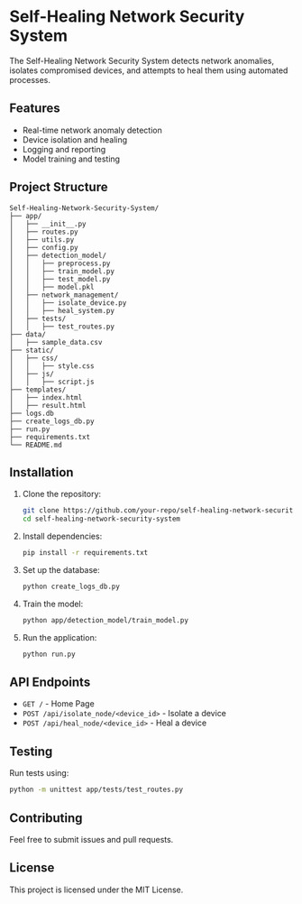 # Self-Healing Network Security System

The Self-Healing Network Security System detects network anomalies, isolates compromised devices, and attempts to heal them using automated processes.

## Features
- Real-time network anomaly detection
- Device isolation and healing
- Logging and reporting
- Model training and testing

## Project Structure
```
Self-Healing-Network-Security-System/
├── app/
│   ├── __init__.py
│   ├── routes.py
│   ├── utils.py
│   ├── config.py
│   ├── detection_model/
│   │   ├── preprocess.py
│   │   ├── train_model.py
│   │   ├── test_model.py
│   │   ├── model.pkl
│   ├── network_management/
│   │   ├── isolate_device.py
│   │   ├── heal_system.py
│   ├── tests/
│   │   ├── test_routes.py
├── data/
│   ├── sample_data.csv
├── static/
│   ├── css/
│   │   ├── style.css
│   ├── js/
│   │   ├── script.js
├── templates/
│   ├── index.html
│   ├── result.html
├── logs.db
├── create_logs_db.py
├── run.py
├── requirements.txt
└── README.md
```

## Installation
1. Clone the repository:
    ```bash
    git clone https://github.com/your-repo/self-healing-network-security-system.git
    cd self-healing-network-security-system
    ```

2. Install dependencies:
    ```bash
    pip install -r requirements.txt
    ```

3. Set up the database:
    ```bash
    python create_logs_db.py
    ```

4. Train the model:
    ```bash
    python app/detection_model/train_model.py
    ```

5. Run the application:
    ```bash
    python run.py
    ```

## API Endpoints
- `GET /` - Home Page
- `POST /api/isolate_node/<device_id>` - Isolate a device
- `POST /api/heal_node/<device_id>` - Heal a device

## Testing
Run tests using:
```bash
python -m unittest app/tests/test_routes.py
```

## Contributing
Feel free to submit issues and pull requests.

## License
This project is licensed under the MIT License.
